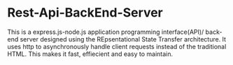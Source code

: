 # Rest-Api-BackEnd-Server
This is a express.js-node.js application programming interface(API)/ back-end server designed using the REpsentational State Transfer architecture. It uses http to asynchronously handle client requests instead of the traditional HTML. This makes it fast, effiecient and easy to maintain.
